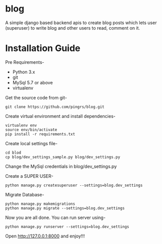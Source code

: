 # blog
A simple django based backend apis to create blog posts which lets user (superuser) to write blog and other users to read, comment on it.

# Installation Guide
Pre Requirements-
- Python 3.x
- git
- MySql 5.7 or above
- virtualenv

Get the source code from git-
```
git clone https://github.com/pingrs/blog.git
```
Create virtual environment and install dependencies-
```
virtualenv env
source env/bin/activate
pip install -r requirements.txt
```
Create local settings file-
```
cd blod
cp blog/dev_settings_sample.py blog/dev_settings.py
```
Change the MySql credentials in blog/dev_settings.py

Create a SUPER USER-
```
python manage.py createsuperuser --settings=blog.dev_settings
```
Migrate Database-
```
python manage.py makemigrations
python manage.py migrate --settings=blog.dev_settings
```
Now you are all done. You can run server using-
```
python manage.py runserver --settings=blog.dev_settings
```
Open <http://127.0.0.1:8000> and enjoy!!!
